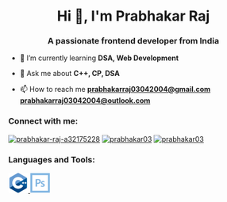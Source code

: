 <h1 align="center">Hi 👋, I'm Prabhakar Raj</h1>
<h3 align="center">A passionate frontend developer from India</h3>

- 🌱 I’m currently learning **DSA, Web Development**

- 💬 Ask me about **C++, CP, DSA**

- 📫 How to reach me **prabhakarraj03042004@gmail.com prabhakarraj03042004@outlook.com**

<h3 align="left">Connect with me:</h3>
<p align="left">
<a href="https://linkedin.com/in/prabhakar-raj-a32175228" target="blank"><img align="center" src="https://raw.githubusercontent.com/rahuldkjain/github-profile-readme-generator/master/src/images/icons/Social/linked-in-alt.svg" alt="prabhakar-raj-a32175228" height="30" width="40" /></a>
<a href="https://www.codechef.com/users/prabhakar03" target="blank"><img align="center" src="https://cdn.jsdelivr.net/npm/simple-icons@3.1.0/icons/codechef.svg" alt="prabhakar03" height="30" width="40" /></a>
<a href="https://codeforces.com/profile/prabhakar03" target="blank"><img align="center" src="https://raw.githubusercontent.com/rahuldkjain/github-profile-readme-generator/master/src/images/icons/Social/codeforces.svg" alt="prabhakar03" height="30" width="40" /></a>
</p>

<h3 align="left">Languages and Tools:</h3>
<p align="left"> <a href="https://www.w3schools.com/cpp/" target="_blank" rel="noreferrer"> <img src="https://raw.githubusercontent.com/devicons/devicon/master/icons/cplusplus/cplusplus-original.svg" alt="cplusplus" width="40" height="40"/> </a> <a href="https://www.photoshop.com/en" target="_blank" rel="noreferrer"> <img src="https://raw.githubusercontent.com/devicons/devicon/master/icons/photoshop/photoshop-line.svg" alt="photoshop" width="40" height="40"/> </a> </p>
